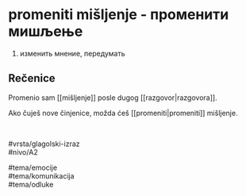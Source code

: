 # promeniti mišljenje - променити мишљење

1. изменить мнение, передумать  

## Rečenice

Promenio sam [[mišljenje]] posle dugog [[razgovor|razgovora]].  

Ako čuješ nove činjenice, možda ćeš [[promeniti|promeniti]] mišljenje.  

<br>

#vrsta/glagolski-izraz  
#nivo/A2  

#tema/emocije  
#tema/komunikacija  
#tema/odluke  
